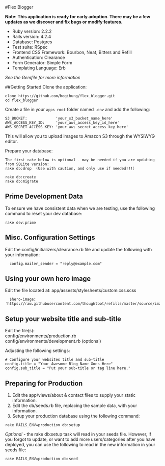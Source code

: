 #Flex Blogger

**Note: This application is ready for early adoption.  There may be a few updates as we discover and fix bugs or modify features.**

* Ruby version: 2.2.2
* Rails version: 4.2.4
* Database:  Postgres
* Test suite:  RSpec
* Frontend CSS Framework: Bourbon, Neat, Bitters and Refill<br>
* Authentication: Clearance
* Form Generator: Simple Form
* Templating Language: Erb

*See the Gemfile for more information*

##Getting Started
Clone the application:
```
clone https://github.com/hogihung/flex_blogger.git
cd flex_blogger
```


Create a file in your `apps root` folder named `.env` and add the following:
```
S3_BUCKET:             'your_s3_bucket_name_here'
AWS_ACCESS_KEY_ID:     'your_aws_access_key_id_here'
AWS_SECRET_ACCESS_KEY: 'your_aws_secret_access_key_here'
```
This will allow you to upload images to Amazon S3 through the WYSIWYG editor.


Prepare your database:
```
The first rake below is optional - may be needed if you are updating from SQLite version:
rake db:drop  (Use with caution, and only use if needed!!!)

rake db:create
rake db:migrate
```

## Prime Development Data
To ensure we have consistent data when we are testing, use the following command to reset your dev database:

```
rake dev:prime
```

## Misc. Configuration Settings
Edit the config/initializers/clearance.rb file and update the following with your information:

```
  config.mailer_sender = "reply@example.com"
```

## Using your own hero image
Edit the file located at: app/assests/stylesheets/custom.css.scss

```
  $hero-image: 'https://raw.githubusercontent.com/thoughtbot/refills/master/source/images/mountains.png';
```

## Setup your website title and sub-title
Edit the file(s): <br>
config/environments/production.rb <br>
config/environments/development.rb (optional)

Adjusting the following settings:

```
# Configure your websites title and sub-title
config.title = "Your Awesome Blog Name Goes Here"
config.sub_title = "Put your sub-title or tag line here."
```

## Preparing for Production
1.  Edit the app/views/about & contact files to supply your static information.
2.  Edit the db/seeds.rb file, replacing the sample data, with your information.
3.  Setup your production database using the following command:

```
rake RAILS_ENV=production db:setup
```

*Optional* - the rake db:setup task will read in your seeds file.  However, if
you forgot to update, or want to add more users/categories after you have deployed,
you can use the following to read in the new information in your seeds file:

```
rake RAILS_ENV=production db:seed
```


